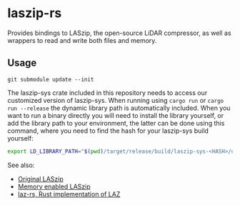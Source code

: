 # laszip-rs
Provides bindings to LASzip, the open-source LiDAR compressor, as well as wrappers to read and write both files and memory.

## Usage

``` git submodule update --init ```

The laszip-sys crate included in this repository needs to access our customized
version of laszip-sys. When running using `cargo run` or `cargo run --release`
the dynamic library path is automatically included. When you want to run a
binary directly you will need to install the library yourself, or add the library path to your environment, the latter can be done using this command, where you need to find
the hash for your laszip-sys build yourself:

```bash
export LD_LIBRARY_PATH="$(pwd)/target/release/build/laszip-sys-<HASH>/out/lib"
```

See also:
- [Original LASzip](https://github.com/LASzip/LASzip)
- [Memory enabled LASzip](https://github.com/tweedegolf/LASzip)
- [laz-rs, Rust implementation of LAZ](https://github.com/tmontaigu/laz-rs)
